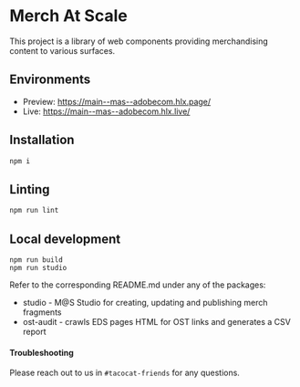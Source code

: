# Merch At Scale
This project is a library of web components providing merchandising content to various surfaces.

## Environments
- Preview: https://main--mas--adobecom.hlx.page/
- Live: https://main--mas--adobecom.hlx.live/

## Installation

```sh
npm i
```

## Linting

```sh
npm run lint
```

## Local development
```
npm run build
npm run studio
```

Refer to the corresponding README.md under any of the packages:
* studio - M@S Studio for creating, updating and publishing merch fragments
* ost-audit - crawls EDS pages HTML for OST links and generates a CSV report


#### Troubleshooting
Please reach out to us in `#tacocat-friends` for any questions.